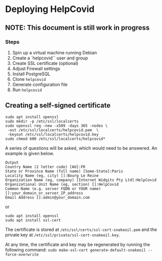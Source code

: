 # Deploying HelpCovid 
## NOTE: This document is still work in progress


### Steps
1. Spin up a virtual machine running Debian
2. Create a `helpcovid`` user and group
3. Create SSL certificate (optional)
4. Adjust Firewall settings
5. Install PostgreSQL
6. Clone `helpcovid`
7. Generate configuration file
8. Run `helpcovid`




## Creating a self-signed certificate

```
sudo apt install openssl
sudo mkdir -p /etc/ssl/localcerts
sudo openssl req -new -x509 -days 365 -nodes \
 -out /etc/ssl/localcerts/helpcovid.pem  \
 -keyout /etc/ssl/localcerts/helpcovid.key
sudo chmod 600 /etc/ssl/localcerts/helpcovid*
```

A series of questions will be asked, which would need to be answered. An example
is given below.

```
Output
Country Name (2 letter code) [AU]:FR
State or Province Name (full name) [Some-State]:Paris
Locality Name (eg, city) []:Bourg Le Reine
Organization Name (eg, company) [Internet Widgits Pty Ltd]:HelpCovid
Organizational Unit Name (eg, section) []:HelpCovid
Common Name (e.g. server FQDN or YOUR name) []:your_domain_or_server_IP_address
Email Address []:admin@your_domain.com
```


or

```
sudo apt install openssl
sudo apt install ssl-cert
```

The certificate is stored at `/etc/ssl/certs/ssl-cert-snakeoil.pem` and the
private key at `/etc/ssl/private/ssl-cert-snakeoil.key`.

At any time, the certificate and key may be regenerated by running the following
command: `sudo make-ssl-cert generate-default-snakeoil --force-overwrite`

